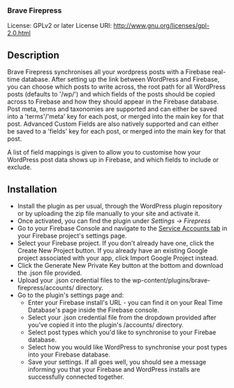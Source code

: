 ### Brave Firepress ###

License: GPLv2 or later
License URI: http://www.gnu.org/licenses/gpl-2.0.html

## Description ##

Brave Firepress synchronises all your wordpress posts with a Firebase real-time database.
After setting up the link between WordPress and Firebase, you can choose which posts to write across, the root path for all WordPress posts (defaults to '/wp/') 
and which fields of the posts should be copied across to Firebase and how they should appear in the Firebase database.
Post meta, terms and taxonomies are supported and can either be saved into a 'terms'/'meta' key for each post, or merged into the main key for that post.
Advanced Custom Fields are also natively supported and can either be saved to a 'fields' key for each post, or merged into the main key for that post.

A list of field mappings is given to allow you to customise how your WordPress post data shows up in Firebase, and which fields to include or exclude.


## Installation ##

 * Install the plugin as per usual, through the WordPress plugin repository or by uploading the zip file manually to your site and activate it.
 * Once activated, you can find the plugin under *Settings -> Firepress*
 * Go to your Firebase Console and navigate to the [Service Accounts tab](https://console.firebase.google.com/project/_/settings/serviceaccounts/adminsdk) in your Firebase project's settings page.
 * Select your Firebase project. If you don't already have one, click the Create New Project button. If you already have an existing Google project associated with your app, click Import Google Project instead.
 * Click the Generate New Private Key button at the bottom and download the .json file provided.
 * Upload your .json credential files to the wp-content/plugins/brave-firepress/accounts/ directory.
 * Go to the plugin's settings page and:
   * Enter your Firebase install's URL - you can find it on your Real Time Database's page inside the Firebase console.
   * Select your .json credential file from the dropdown provided after you've copied it into the plugin's /accounts/ directory.
   * Select post types which you'd like to synchronise to your Firebae database.
   * Select how you would like WordPress to synchronise your post types into your Firebase database.
   * Save your settings. If all goes well, you should see a message informing you that your Firebase and WordPress installs are successfully connected together.

